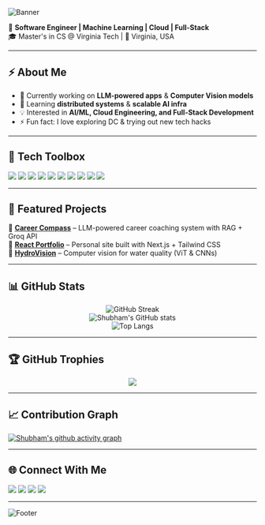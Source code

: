 <!-- Banner -->
![Banner](https://capsule-render.vercel.app/api?type=waving&color=0:0f0c29,50:302b63,100:24243e&height=180&section=header&text=Hi%20👋,%20I'm%20Shubham%20Deshmukh&fontSize=32&fontColor=ffffff&fontAlignY=35)

🚀 **Software Engineer | Machine Learning | Cloud | Full-Stack**  
🎓 Master's in CS @ Virginia Tech | 📍 Virginia, USA  

---

## ⚡ About Me
- 🔭 Currently working on **LLM-powered apps** & **Computer Vision models**  
- 🌱 Learning **distributed systems** & **scalable AI infra**  
- 💡 Interested in **AI/ML, Cloud Engineering, and Full-Stack Development**  
- ⚡ Fun fact: I love exploring DC & trying out new tech hacks  

---

## 🔧 Tech Toolbox
<p>
<img src="https://img.shields.io/badge/-Python-3776AB?logo=python&logoColor=white&style=for-the-badge" />
<img src="https://img.shields.io/badge/-Java-007396?logo=java&logoColor=white&style=for-the-badge" />
<img src="https://img.shields.io/badge/-JavaScript-F7DF1E?logo=javascript&logoColor=black&style=for-the-badge" />
<img src="https://img.shields.io/badge/-TypeScript-3178C6?logo=typescript&logoColor=white&style=for-the-badge" />
<img src="https://img.shields.io/badge/-C++-00599C?logo=cplusplus&logoColor=white&style=for-the-badge" />
<img src="https://img.shields.io/badge/-React-61DAFB?logo=react&logoColor=black&style=for-the-badge" />
<img src="https://img.shields.io/badge/-Next.js-000000?logo=nextdotjs&logoColor=white&style=for-the-badge" />
<img src="https://img.shields.io/badge/-AWS-232F3E?logo=amazon-aws&logoColor=white&style=for-the-badge" />
<img src="https://img.shields.io/badge/-Docker-2496ED?logo=docker&logoColor=white&style=for-the-badge" />
<img src="https://img.shields.io/badge/-Kubernetes-326CE5?logo=kubernetes&logoColor=white&style=for-the-badge" />
</p>

---

## 📌 Featured Projects
🔹 [**Career Compass**](https://hdl.handle.net/10919/132469) – LLM-powered career coaching system with RAG + Groq API  
🔹 [**React Portfolio**](https://github.com/Shubhs0411/React-Portfolio) – Personal site built with Next.js + Tailwind CSS  
🔹 [**HydroVision**](https://shubhs0411.github.io/portfolio/) – Computer vision for water quality (ViT & CNNs)  

---

## 📊 GitHub Stats
<div align="center">
  
![GitHub Streak](https://github-readme-streak-stats.herokuapp.com/?user=Shubhs0411&theme=radical&hide_border=true)  
![Shubham's GitHub stats](https://github-readme-stats.vercel.app/api?username=Shubhs0411&show_icons=true&theme=radical&hide_border=true)  
![Top Langs](https://github-readme-stats.vercel.app/api/top-langs/?username=Shubhs0411&layout=compact&theme=radical&hide_border=true)

</div>

---

## 🏆 GitHub Trophies
<p align="center">
  <img src="https://github-profile-trophy.vercel.app/?username=Shubhs0411&theme=radical&margin-w=15&margin-h=15&no-frame=true&column=7" />
</p>

---

## 📈 Contribution Graph
[![Shubham's github activity graph](https://github-readme-activity-graph.vercel.app/graph?username=Shubhs0411&theme=tokyo-night)](https://github.com/ashutosh00710/github-readme-activity-graph)

---

## 🌐 Connect With Me
<p>
<a href="https://www.linkedin.com/in/shubhdesh"><img src="https://img.shields.io/badge/-LinkedIn-0077B5?logo=linkedin&logoColor=white&style=for-the-badge" /></a>
<a href="https://shubhs0411.github.io/portfolio/"><img src="https://img.shields.io/badge/-Portfolio-000000?logo=vercel&logoColor=white&style=for-the-badge" /></a>
<a href="https://github.com/Shubhs0411"><img src="https://img.shields.io/badge/-GitHub-181717?logo=github&logoColor=white&style=for-the-badge" /></a>
<a href="mailto:shubhamd23@vt.edu"><img src="https://img.shields.io/badge/-Email-D14836?logo=gmail&logoColor=white&style=for-the-badge" /></a>
</p>

---

<!-- Footer -->
![Footer](https://capsule-render.vercel.app/api?type=waving&color=0:0f0c29,50:302b63,100:24243e&height=120&section=footer&text=⭐️%20Thanks%20for%20visiting!&fontSize=20&fontColor=ffffff)
